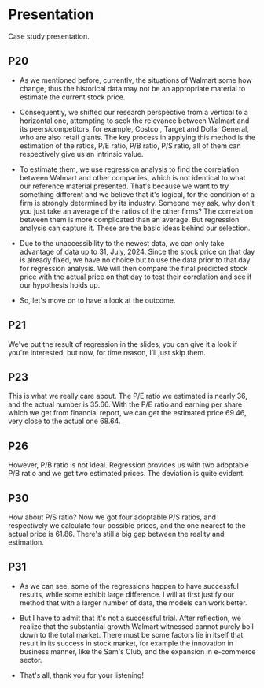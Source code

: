 # Presentation

Case study presentation.

## P20

- As we mentioned before, currently, the situations of Walmart some how change, thus the historical data may not be an appropriate material to estimate the current stock price.

- Consequently, we shifted our research perspective from a vertical to a horizontal one, attempting to seek the relevance between Walmart and its peers/competitors, for example, Costco , Target and Dollar General, who are also retail giants. The key process in applying this method is the estimation of the ratios, P/E ratio, P/B ratio, P/S ratio, all of them can respectively give us an intrinsic value.

- To estimate them, we use regression analysis to find the correlation between Walmart and other companies, which is not  identical to what our reference material presented. That's because we want to try something different and we believe that it's logical, for the condition of a firm is strongly determined by its industry. Someone may ask, why don't you just take an average of the ratios of the other firms? The correlation between them is more complicated than an average. But regression analysis can capture it. These are the basic ideas behind our selection.

- Due to the unaccessibility to the newest data, we can only take advantage of data up to 31, July, 2024. Since the stock price on that day is already fixed, we have no choice but to use the data prior to that day for regression analysis. We will then compare the final predicted stock price with the actual price on that day to test their correlation and see if our hypothesis holds up.

- So, let's move on to have a look at the outcome.

## P21

We've put the result of regression in the slides, you can  give it a look if you're interested, but now, for time reason, I’ll just skip them.

## P23

This is what we really care about. The P/E ratio we estimated is nearly 36, and the actual number is 35.66. With the P/E ratio and earning per share which we get from financial report, we can get the estimated price 69.46, very close to the actual one 68.64.

## P26

However, P/B ratio is not ideal. Regression provides us with two adoptable P/B ratio and we get two estimated prices. The deviation is quite evident.

## P30

How about P/S ratio? Now we got four adoptable P/S ratios, and respectively we calculate four possible prices, and the one nearest to the actual price is 61.86. There's still a big gap between the reality and estimation.

## P31

- As we can see, some of the regressions happen to have successful results, while some exhibit large difference. I will at first justify our method that  with a larger number of data, the models can work better.

- But I have to admit that it's not a successful trial. After reflection, we realize that the substantial growth Walmart witnessed cannot purely boil down to the total market. There must be some factors lie in itself that result in its success in stock market, for example the innovation in business manner, like the Sam's Club, and the expansion in e-commerce sector.

- That's all, thank you for your listening!
